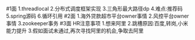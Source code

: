 #1面
1.threadlocal
2.分布式调度框架实现
3.三角形最大路径dp
4.难点:推荐码
5.spring源码
6.循环引用
#2面
1.海外贷款超市平台owner事情
2.风控平台owner事情
3.zookeeper事务
#3面
HR注意事项
1.想来阿里
2.跳槽原因:百度,转岗,小米能力提升
3.假如面试未通过,再次寻找阿里的机会,争取去阿里

